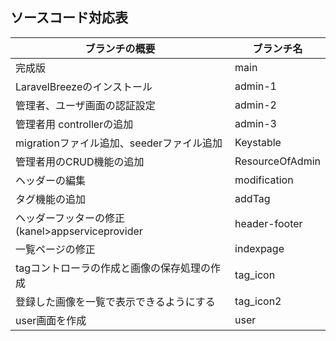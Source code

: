 ## ソースコード対応表

| ブランチの概要                               | ブランチ名       | 
| --------------------------------------------|-----------------|  
| 完成版                                      | main            | 
| LaravelBreezeのインストール                  | admin-1         | 
| 管理者、ユーザ画面の認証設定                  | admin-2         | 
| 管理者用 controllerの追加                    | admin-3         |  
| migrationファイル追加、seederファイル追加     | Keystable       | 
| 管理者用のCRUD機能の追加                      | ResourceOfAdmin |      
| ヘッダーの編集　　                           | modification    |      
| タグ機能の追加　　                           | addTag           |      
| ヘッダーフッターの修正(kanel>appserviceprovider   | header-footer   |      
| 一覧ページの修正                             | indexpage        |      
| tagコントローラの作成と画像の保存処理の作成    | tag_icon        |      
| 登録した画像を一覧で表示できるようにする       | tag_icon2        |      
| user画面を作成　　　　　　　　　　　　　       | user            |      
